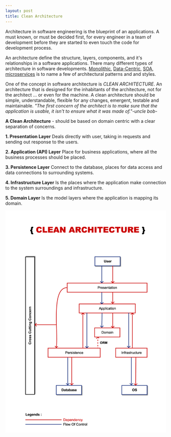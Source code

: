 ```yaml
---
layout: post
title: Clean Architecture
---
```


Architecture in software engineering is the blueprint of an applications. A must known, or must be decided first, for every engineer in a team of development before they are started to even touch the code for development process.

An architecture define the structure, layers, components, and it's relationships in a software applications. There many different types of architecture in software developments. [Monolithic](https://en.wikipedia.org/wiki/Monolithic_application), [Data-Centric](https://en.wikipedia.org/wiki/Database-centric_architecture), [SOA](https://en.wikipedia.org/wiki/Service-oriented_architecture), [microservices](https://en.wikipedia.org/wiki/Microservices) is to name a few of architectural patterns and and styles. 

One of the concept in software architecture is _CLEAN ARCHITECTURE_. An architecture that is designed for the inhabitants of the architecture, not for the architect ... or even for the machine. A clean architecture should be simple, understandable, flexible for any changes, emergent, testable and maintainable. _"The first concern of the architect is to make sure that the application is usable, it isn't to ensure what it was made of."-uncle bob-_

**A Clean Architecture** - should be based on domain centric with a clear separation of concerns. 

**1. Presentation Layer**
Deals directly with user, taking in requests and sending out response to the users.

**2. Application (API) Layer**
Place for business applications, where all the business processes should be placed.

**3. Persistence Layer**
Connect to the database, places for data access and data connections to surrounding systems.

**4. Infrastructure Layer**
Is the places where the application make connection to the system surroundings and infrastructure.

**5. Domain Layer**
Is the model layers where the application is mapping its domain.







![_config.yml](/images/clean_architecture.png)
